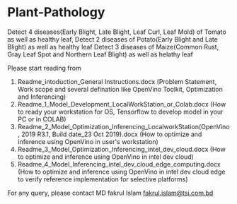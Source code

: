 # Plant-Pathology
Detect 4 diseases(Early Blight, Late Blight, Leaf Curl, Leaf Mold) of Tomato as well as healthy leaf, 
Detect 2 diseases of Potato(Early Blight and Late Blight) as well as healthy leaf
Detect 3 diseases of Maize(Common Rust, Gray Leaf Spot and Northern Leaf Blight) as well as helathy leaf

Please start reading from 

1. Readme_intoduction_General Instructions.docx
(Problem Statement, Work scope and several defination like OpenVino Toolkit, Optimization and Inferencing)
2. Readme_1_Model_Development_LocalWorkStation_or_Colab.docx
(How to ready your workstation for OS, Tensorflow to develop model in your PC or in COLAB)
3. Readme_2_Model_Optimization_Inferencing_LocalworkStation(OpenVino, 2019 R3.1, Build date_23 Oct 2019).docx
(How to optimize and inference using OpenVino in user's workstation)
4. Readme_3_Model_Optimization_Inferencing_intel_dev_cloud.docx
(How to optimize and inference using OpenVino in intel dev cloud)
5. Readme_4_Model_Inferencing_intel_dev_cloud_edge_computing.docx
(How to optimize and inference using OpenVino in intel dev cloud edge to verify reference implementation for selective platforms)

For any query, please contact
MD fakrul Islam
fakrul.islam@tsi.com.bd
